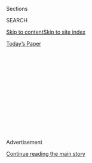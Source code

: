 <div id="app">

<div>

<div>

<div>

<div class="NYTAppHideMasthead css-1q2w90k e1suatyy0">

<div class="section css-ui9rw0 e1suatyy2">

<div class="css-eph4ug er09x8g0">

<div class="css-6n7j50">

</div>

<span class="css-1dv1kvn">Sections</span>

<div class="css-10488qs">

<span class="css-1dv1kvn">SEARCH</span>

</div>

[Skip to content](#site-content)[Skip to site
index](#site-index)

</div>

<div class="css-10698na e1huz5gh0">

</div>

</div>

<div id="masthead-bar-one" class="section hasLinks css-15hmgas e1csuq9d3">

<div class="css-uqyvli e1csuq9d0">

</div>

<div class="css-1uqjmks e1csuq9d1">

</div>

<div class="css-9e9ivx">

[](https://myaccount.nytimes3xbfgragh.onion/auth/login?response_type=cookie&client_id=vi)

</div>

<div class="css-1bvtpon e1csuq9d2">

[Today’s
Paper](https://www.nytimes3xbfgragh.onion/section/todayspaper)

</div>

</div>

</div>

</div>

<div data-aria-hidden="false">

<div id="site-content" data-role="main">

<div>

<div class="css-1aor85t" style="opacity:0.000000001;z-index:-1;visibility:hidden">

<div class="css-1hqnpie">

<div class="css-epjblv">

<span class="css-17xtcya">[Opinion](/section/opinion)</span><span class="css-x15j1o">|</span><span class="css-fwqvlz">Using
Telemedicine to Treat Opioid
Addiction</span>

</div>

<div class="css-k008qs">

<div class="css-1iwv8en">

<span class="css-18z7m18"></span>

<div>

</div>

</div>

<span class="css-1n6z4y">https://nyti.ms/33o9k97</span>

<div class="css-1705lsu">

<div class="css-4xjgmj">

<div class="css-4skfbu" data-role="toolbar" data-aria-label="Social Media Share buttons, Save button, and Comments Panel with current comment count" data-testid="share-tools">

  - 
  - 
  - 
  - 
    
    <div class="css-6n7j50">
    
    </div>

  - 

</div>

</div>

</div>

</div>

</div>

</div>

<div id="NYT_TOP_BANNER_REGION" class="css-13pd83m">

</div>

<div id="top-wrapper" class="css-1sy8kpn">

<div id="top-slug" class="css-l9onyx">

Advertisement

</div>

[Continue reading the main
story](#after-top)

<div class="ad top-wrapper" style="text-align:center;height:100%;display:block;min-height:250px">

<div id="top" class="place-ad" data-position="top" data-size-key="top">

</div>

</div>

<div id="after-top">

</div>

</div>

<div>

<div class="css-v5btjw etb61u70">

<div class="css-v05ibm etb61u71">

[Opinion](/section/opinion)

</div>

</div>

<div id="sponsor-wrapper" class="css-1hyfx7x">

<div id="sponsor-slug" class="css-19vbshk">

Supported by

</div>

[Continue reading the main
story](#after-sponsor)

<div id="sponsor" class="ad sponsor-wrapper" style="text-align:center;height:100%;display:block">

</div>

<div id="after-sponsor">

</div>

</div>

<div class="css-186x18t">

Fixes

</div>

<div class="css-1vkm6nb ehdk2mb0">

# Using Telemedicine to Treat Opioid Addiction

</div>

Getting medication long meant seeing a licensed provider. Now a strategy
for evading Covid-19 makes treatment available via the web.

<div class="css-18e8msd">

<div class="css-vp77d3 epjyd6m0">

<div class="css-1p10dcb ey68jwv0" data-aria-hidden="true">

![Tina
Rosenberg](https://static01.graylady3jvrrxbe.onion/images/2019/02/13/opinion/tina-rosenberg/tina-rosenberg-thumbLarge-v2.png
"Tina Rosenberg")

</div>

<div class="css-1baulvz">

By <span class="css-1baulvz last-byline" itemprop="name">Tina
Rosenberg</span>

<div class="css-8atqhb">

Ms. Rosenberg is an author and a former editorial writer for The New
York Times.

</div>

</div>

</div>

  - Aug. 4,
    2020

  - 
    
    <div class="css-4xjgmj">
    
    <div class="css-d8bdto" data-role="toolbar" data-aria-label="Social Media Share buttons, Save button, and Comments Panel with current comment count" data-testid="share-tools">
    
      - 
      - 
      - 
      - 
        
        <div class="css-6n7j50">
        
        </div>
    
      - 
    
    </div>
    
    </div>

</div>

<div class="css-79elbk" data-testid="photoviewer-wrapper">

<div class="css-z3e15g" data-testid="photoviewer-wrapper-hidden">

</div>

<div class="css-1a48zt4 ehw59r15" data-testid="photoviewer-children">

![<span class="css-16f3y1r e13ogyst0" data-aria-hidden="true">Maxwell
Atkinson, a case manager at Prevention Point in the Kensington section
of Philadelphia, using a telemedicine interface to discuss a patient
with another
doctor.</span><span class="css-cnj6d5 e1z0qqy90" itemprop="copyrightHolder"><span class="css-1ly73wi e1tej78p0">Credit...</span><span><span>Sabina
Louise Pierce for The New York
Times</span></span></span>](https://static01.graylady3jvrrxbe.onion/images/2020/08/04/opinion/04Fixes2/merlin_174571176_9112759a-6edf-4f19-981a-f42d6f93a807-articleLarge.jpg?quality=75&auto=webp&disable=upscale)

</div>

</div>

</div>

<div class="section meteredContent css-1r7ky0e" name="articleBody" itemprop="articleBody">

<div class="css-1fanzo5 StoryBodyCompanionColumn">

<div class="css-53u6y8">

Covid-19 has made life much harder for people with opioid addiction. But
the response to the virus has also revealed a way forward that could
radically expand effective treatment and reduce overdose deaths.

Until now, getting effective treatment depended on where you lived.
Forty percent of American counties — much of Appalachia, for example —
have [no providers licensed to prescribe
buprenorphine](https://oig.hhs.gov/oei/reports/oei-12-17-00240.asp), the
most successful treatment so far.

But the pandemic has made it possible to see a licensed provider from
home, and that could make buprenorphine treatment available anywhere.

Michelle (she asked me to not use her family name) is 57, lives near
Wilkes-Barre, Pa., and works from home as a customer service
representative. Her computer allows her to live a good life — after
eight years on heroin that followed many years on other drugs.

</div>

</div>

<div class="css-1fanzo5 StoryBodyCompanionColumn">

<div class="css-53u6y8">

Over the internet, she sees a psychiatric nurse practitioner, Roseanna
Melle, who offers light counseling and prescribes the widely used drug
Suboxone — a combination of buprenorphine and the overdose reversal drug
naloxone. It blocks her cravings and prevents withdrawal symptoms, but
doesn’t get her high. She feels … normal.

Before starting telemedicine in April, Michelle got Suboxone at a local
addiction medicine clinic. “It was a revolving door — sometimes standing
room only,” she said. “Who wouldn’t want to just do your appointment in
the comfort and privacy of your own home?”

Robert, 30, another of Ms. Melle’s patients, from nearby Scranton, said:
“Home treatment lessens the shame for me. I don’t have to worry what
doctors around here think. My Suboxone — it’s just a medication. I don’t
think about it. I just take it and go about my day.”

Ms. Melle is one of two — soon to be four — providers at a new
telemedicine company in Pennsylvania called Ophelia. It’s one of several
companies started in the last few years that prescribe Suboxone: Bicycle
Health, Bright Heart Health, Workit Health, PursueCare, Boulder Care.
Each is slightly different and they operate in different states.

The science is
[unequivocal](https://www.ncbi.nlm.nih.gov/books/NBK534504/): The only
effective treatment for opioid use disorder is what is called
“medication-assisted treatment.” Medication makes patients [far more
successful in treatment and less likely to
overdose.](https://www.ncbi.nlm.nih.gov/books/NBK534504/)

</div>

</div>

<div class="css-1fanzo5 StoryBodyCompanionColumn">

<div class="css-53u6y8">

But at least 80 percent of people who could benefit from it don’t
receive it. Some are deterred by the stigma still attached to taking
Suboxone. But likely more important is the shortage of local providers.
In 2016, the Obama administration increased the number of providers and
allowed them to treat more patients. It’s still far from enough.

So people buy Suboxone from their drug dealer. “I bought it on the black
market — a lot of people do,” Michelle said. “They sometimes try it
because they can’t get their drug of choice. Or they’re thinking about
getting clean, and they don’t have insurance and don’t want to go
through the red tape.”

Ophelia’s medical director, Arthur Robin Williams, an addiction
psychiatrist and assistant professor at Columbia University said, “It is
easier for people to get the dangerous drugs than to get the treatment
for addiction.”

Some clinics have been using telemedicine for the last few years, but
patients still faced many barriers to treatment. The first visit had to
be in person — which meant that access to treatment still depended on
where you lived. Doctors were paid a pittance for telehealth
appointments, so few doctors offered them. A patient could get only a
week’s supply of buprenorphine at a time.

Advocates for treatment have campaigned to remove these barriers —
unsuccessfully until Covid-19.

The pandemic has led to [regulatory
changes](https://www.samhsa.gov/sites/default/files/faqs-for-oud-prescribing-and-dispensing.pdf):
Treatment can now be entirely virtual, including the first appointment.
Medicare now pays providers the same for a video appointment as a
conventional one — many insurers and Medicaid programs have followed.
Patients can get a month’s prescription for buprenorphine instead of
just a week’s.

These changes are temporary, but everyone I talked to wanted them made
permanent.

“This has just catapulted through this crisis,” said Allegra Schorr, a
Manhattan doctor and the president of Compa, a New York State coalition
of medication-assisted treatment providers and advocates. “Now
everybody’s doing it,” she said. “Within this environment, it
certainly seems to be working.”

Prevention Point Philadelphia is among the largest harm reduction
centers in the country. It offers syringe exchange, medical care, social
services — and now, food. The majority of its patients are without
homes, and most suffer from multiple mental and physical illnesses.

</div>

</div>

<div class="css-1fanzo5 StoryBodyCompanionColumn">

<div class="css-53u6y8">

Prevention Point has offered medication-assisted treatment for 12 years
and now treats 268 patients — many out of a mobile van. “We try to wipe
out any barriers,” said Silvana Mazzella, associate executive director.

</div>

</div>

<div class="css-79elbk" data-testid="photoviewer-wrapper">

<div class="css-z3e15g" data-testid="photoviewer-wrapper-hidden">

</div>

<div class="css-1a48zt4 ehw59r15" data-testid="photoviewer-children">

![<span class="css-16f3y1r e13ogyst0" data-aria-hidden="true">Silvana
Mazzella associate executive director of Prevention Point Philadelphia,
in front of the mobile unit they use for reaching out to
patients.</span><span class="css-cnj6d5 e1z0qqy90" itemprop="copyrightHolder"><span class="css-1ly73wi e1tej78p0">Credit...</span><span>Sabina
Louise Pierce for The New York
Times</span></span>](https://static01.graylady3jvrrxbe.onion/images/2020/08/04/opinion/04Fixes1/04Fixes1-articleLarge.jpg?quality=75&auto=webp&disable=upscale)

</div>

</div>

<div class="css-1fanzo5 StoryBodyCompanionColumn">

<div class="css-53u6y8">

In mid-March, Prevention Point started prescribing Suboxone through
telemedicine. But many of its patients can’t do the “tele” part. They
don’t have phones or have no-data phones and can’t afford the airtime
for an appointment. Prevention Point has given patients some donated
phones with data and minutes of usage included, and is seeking more.

Ms. Mazzella said telemedicine has helped the patients who can use it.
“It’s a reduction of the hassle, wait times, anxiety and fear of
withdrawal in a waiting room,” she said. But the switch has also changed
the foundations of treatment,” she added. “We have moved to more of a
harm reduction model. We have taken away drug screens and things that
feel punitive, things patients must do to prove they’re a good patient.
We’ve removed the stigma and the power dynamic that typically exists in
a clinic. We are putting the same level of trust in patients as you
would with diabetes or hypertension.”

She said telemedicine patients have proven more likely to fill their
prescriptions than patients who had appeared in person in the past.

Although Prevention Point doesn’t do video drug tests, other practices
do. Ophelia sends Robert a kit. On camera, he unseals the box, which has
test strips built in to identify buprenorphine and 11 other drugs. Then
he fills a tube with saliva to be tested for the presence of opioids,
fits the tube into the box so that the test strips can work and shows
Ms. Melle the result.

Ophelia markets to consumers. It has 90 patients, all self-pay while the
company waits to be accepted by insurance plans and Medicaid.

</div>

</div>

<div class="css-1fanzo5 StoryBodyCompanionColumn">

<div class="css-53u6y8">

Some other telehealth companies offer therapy. Ophelia doesn’t, but
neither do most doctors who prescribe Suboxone. Zack Gray, Ophelia’s
founder, explained: “We want to make the barrier as low as possible for
people to opt into treatment — then give them the choice to opt into
therapy.”

Dr. Williams, the medical director, said: “When I first heard about
Ophelia, I was terrified. I thought the idea was ludicrous.” He worried
about doing proper clinical management over video.

Both Robert and Michelle, by contrast, said that their previous doctors
had left them feeling rushed and judged, and that Ms. Melle knows them
far better.

“Bringing this into the home may not be quite as robust and nuanced as
in-person care,” but it is necessary, Dr. Williams said. “The U.S. has
40,000 to 45,000 people dying from opioid overdoses every year,” he
continued. “We haven’t done anything at the level needed, and it’s been
20 years.”

*To receive alerts for Fixes columns, sign up*
[*here.*](http://eepurl.com/ABIxL)

Tina Rosenberg is a co-founder of the [Solutions Journalism
Network](http://solutionsjournalism.org), which supports rigorous
reporting about responses to social problems. She won a Pulitzer Prize
for her book “[The Haunted Land: Facing Europe’s Ghosts After
Communism](http://www.randomhouse.com/catalog/display.pperl?isbn=9780679744993),”
and is the author, most recently, of “[Join the Club: How Peer Pressure
Can Transform the World](http://books.wwnorton.com/books/Join-the-Club)”
and the World War II spy story e-book [“D for
Deception.”](https://www.goodreads.com/book/show/16124470-d-for-deception)

*The Times is committed to publishing* [*a diversity of
letters*](https://www.nytimes3xbfgragh.onion/2019/01/31/opinion/letters/letters-to-editor-new-york-times-women.html)
*to the editor. We’d like to hear what you think about this or any of
our articles. Here are some*
[*tips*](https://help.nytimes3xbfgragh.onion/hc/en-us/articles/115014925288-How-to-submit-a-letter-to-the-editor)*.
And here’s our email:*
[*letters@NYTimes.com*](mailto:letters@NYTimes.com)*.*

*Follow The New York Times Opinion section on*
[*Facebook*](https://www.facebookcorewwwi.onion/nytopinion)*,* [*Twitter
(@NYTopinion)*](http://twitter.com/NYTOpinion) *and*
[*Instagram*](https://www.instagram.com/nytopinion/)*.*

</div>

</div>

</div>

<div>

</div>

<div>

</div>

<div>

</div>

<div>

<div id="bottom-wrapper" class="css-1ede5it">

<div id="bottom-slug" class="css-l9onyx">

Advertisement

</div>

[Continue reading the main
story](#after-bottom)

<div id="bottom" class="ad bottom-wrapper" style="text-align:center;height:100%;display:block;min-height:90px">

</div>

<div id="after-bottom">

</div>

</div>

</div>

</div>

</div>

## Site Index

<div>

</div>

## Site Information Navigation

  - [© <span>2020</span> <span>The New York Times
    Company</span>](https://help.nytimes3xbfgragh.onion/hc/en-us/articles/115014792127-Copyright-notice)

<!-- end list -->

  - [NYTCo](https://www.nytco.com/)
  - [Contact
    Us](https://help.nytimes3xbfgragh.onion/hc/en-us/articles/115015385887-Contact-Us)
  - [Work with us](https://www.nytco.com/careers/)
  - [Advertise](https://nytmediakit.com/)
  - [T Brand Studio](http://www.tbrandstudio.com/)
  - [Your Ad
    Choices](https://www.nytimes3xbfgragh.onion/privacy/cookie-policy#how-do-i-manage-trackers)
  - [Privacy](https://www.nytimes3xbfgragh.onion/privacy)
  - [Terms of
    Service](https://help.nytimes3xbfgragh.onion/hc/en-us/articles/115014893428-Terms-of-service)
  - [Terms of
    Sale](https://help.nytimes3xbfgragh.onion/hc/en-us/articles/115014893968-Terms-of-sale)
  - [Site
    Map](https://spiderbites.nytimes3xbfgragh.onion)
  - [Help](https://help.nytimes3xbfgragh.onion/hc/en-us)
  - [Subscriptions](https://www.nytimes3xbfgragh.onion/subscription?campaignId=37WXW)

</div>

</div>

</div>

</div>
